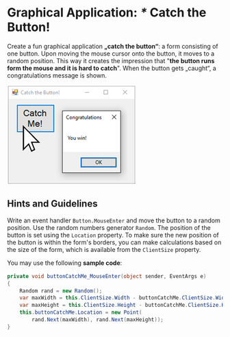 # Graphical Application: _\*_ Catch the Button!

Create a fun graphical application **„catch the button“**: a form consisting of one button. Upon moving the mouse cursor onto the button, it moves to a random position. This way it creates the impression that "**the button runs form the mouse and it is hard to catch**". When the button gets „caught“, a congratulations message is shown.

![](/assets/chapter-2-images/14.Catch-the-button-01.png)

## Hints and Guidelines

Write an event handler `Button.MouseEnter` and move the button to a random position. Use the random numbers generator `Random`. The position of the button is set using the `Location` property. To make sure the new position of the button is within the form's borders, you can make calculations based on the size of the form, which is available from the `ClientSize` property.

You may use the following **sample code**:

```csharp
private void buttonCatchMe_MouseEnter(object sender, EventArgs e)
{
    Random rand = new Random();
    var maxWidth = this.ClientSize.Width - buttonCatchMe.ClientSize.Width;
    var maxHeight = this.ClientSize.Height - buttonCatchMe.ClientSize.Height;
    this.buttonCatchMe.Location = new Point(
        rand.Next(maxWidth), rand.Next(maxHeight));
}
```



